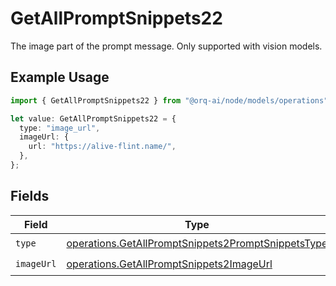 # GetAllPromptSnippets22

The image part of the prompt message. Only supported with vision models.

## Example Usage

```typescript
import { GetAllPromptSnippets22 } from "@orq-ai/node/models/operations";

let value: GetAllPromptSnippets22 = {
  type: "image_url",
  imageUrl: {
    url: "https://alive-flint.name/",
  },
};
```

## Fields

| Field                                                                                                                    | Type                                                                                                                     | Required                                                                                                                 | Description                                                                                                              |
| ------------------------------------------------------------------------------------------------------------------------ | ------------------------------------------------------------------------------------------------------------------------ | ------------------------------------------------------------------------------------------------------------------------ | ------------------------------------------------------------------------------------------------------------------------ |
| `type`                                                                                                                   | [operations.GetAllPromptSnippets2PromptSnippetsType](../../models/operations/getallpromptsnippets2promptsnippetstype.md) | :heavy_check_mark:                                                                                                       | N/A                                                                                                                      |
| `imageUrl`                                                                                                               | [operations.GetAllPromptSnippets2ImageUrl](../../models/operations/getallpromptsnippets2imageurl.md)                     | :heavy_check_mark:                                                                                                       | N/A                                                                                                                      |
